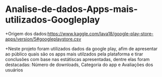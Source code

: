 # Analise-de-dados-Apps-mais-utilizados-Googleplay

+Origem dos dados:https://www.kaggle.com/lava18/google-play-store-apps/version/5#googleplaystore.csv

+Neste projeto foram utilizados dados da google play, afim de apresentar ao público quais são os apps mais utilzados pela plataforma e tirar conclusões com base nas estátiscas apresentadas, dentre elas foram destacadas: Número de downloads, Categoria do app e Avaliações dos usuários
